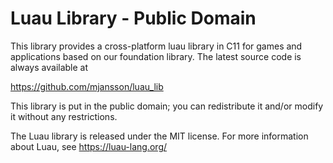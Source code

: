 # Luau Library  -  Public Domain

This library provides a cross-platform luau library in C11 for games and applications
based on our foundation library. The latest source code is always available at

https://github.com/mjansson/luau_lib

This library is put in the public domain; you can redistribute it and/or modify it without
any restrictions.

The Luau library is released under the MIT license. For more information about Luau, see
https://luau-lang.org/
